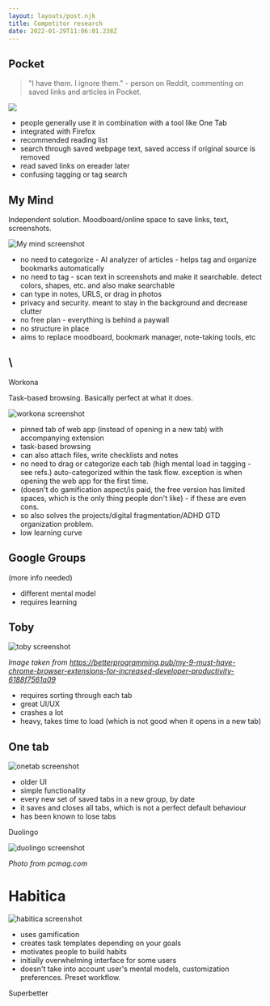 ```yaml
---
layout: layouts/post.njk
title: Competitor research
date: 2022-01-29T11:06:01.238Z
---
```

## Pocket 

> "I have them. I ignore them." - person on Reddit, commenting on saved links and articles in Pocket.

![](/images/screenshot-2022-02-09-at-15-08-50-pocket.png)

* people generally use it in combination with a tool like One Tab
* integrated with Firefox 
* recommended reading list
* search through saved webpage text, saved access if original source is removed
* read saved links on ereader later
* confusing tagging or tag search

## My Mind

Independent solution. Moodboard/online space to save links, text, screenshots.

![My mind screenshot](/images/mymind.jpg "My mind screenshot")

* no need to categorize - AI analyzer of articles - helps tag and organize bookmarks automatically
* no need to tag - scan text in screenshots and make it searchable. detect colors, shapes, etc. and also make searchable
* can type in notes, URLS, or drag in photos 
* privacy and security. meant to stay in the background and decrease clutter
* no free plan - everything is behind a paywall
* no structure in place
* aims to replace moodboard, bookmark manager, note-taking tools, etc





##  \
Workona

Task-based browsing. Basically perfect at what it does.

![workona screenshot](/images/workona.png "workona screenshot")

* pinned tab of web app (instead of opening in a new tab) with accompanying extension
* task-based browsing
* can also attach files, write checklists and notes
* no need to drag or categorize each tab (high mental load in tagging - see refs.) auto-categorized within the task flow. exception is when opening the web app for the first time.
* (doesn't do gamification aspect/is paid, the free version has limited spaces, which is the only thing people don't like) - if these are even cons.
* so also solves the projects/digital fragmentation/ADHD GTD organization problem.
* low learning curve



## Google Groups

 (more info needed)

* different mental model
* requires learning



## Toby

![toby screenshot](/images/toby.jpg "Toby Tabs screenshot")

*Image taken from https://betterprogramming.pub/my-9-must-have-chrome-browser-extensions-for-increased-developer-productivity-6188f7561a09*



* requires sorting through each tab
* great UI/UX
* crashes a lot
* heavy, takes time to load (which is not good when it opens in a new tab)



## One tab

![onetab screenshot](/images/onetab-2.png "onetab screenshot")

* older UI
* simple functionality
* every new set of saved tabs in a new group, by date
* it saves and closes all tabs, which is not a perfect default behaviour
* has been known to lose tabs



Duolingo

![duolingo screenshot](/images/duolingo.png "duolingo screenshot")

*Photo from pcmag.com*



# Habitica

![habitica screenshot](/images/screenshot-2022-02-09-at-15-13-57-tasks-habitica.png "habitica screenshot")

* uses gamification
* creates task templates depending on your goals
* motivates people to build habits
* initially overwhelming interface for some users
* doesn't take into account user's mental models, customization preferences. Preset workflow.

Superbetter